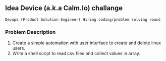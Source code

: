 ## Idea Device (a.k.a Calm.Io) challange
`Devops (Product Solution Engineer) Hiring coding/problem solving round`

### Problem Description


1. Create a simple automation with user interface to create and delete linux users.
2. Write a shell script to read csv files and collect values in array.
